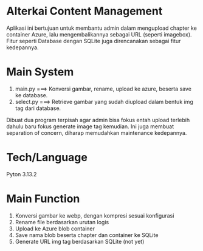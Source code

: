 # Alterkai Content Management

Aplikasi ini bertujuan untuk membantu admin dalam mengupload chapter ke container Azure, lalu mengembalikannya sebagai URL (seperti imagebox). Fitur seperti Database dengan SQLite juga direncanakan sebagai fitur kedepannya.

# Main System

1. main.py ===> Konversi gambar, rename, upload ke azure, beserta save ke database.
2. select.py ===> Retrieve gambar yang sudah diupload dalam bentuk img tag dari database.

Dibuat dua program terpisah agar admin bisa fokus entah upload terlebih dahulu baru fokus generate image tag kemudian. Ini juga membuat separation of concern, diharap memudahkan maintenance kedepannya.

# Tech/Language

Pyton 3.13.2


# Main Function

1. Konversi gambar ke webp, dengan kompresi sesuai konfigurasi
2. Rename file berdasarkan urutan logis
3. Upload ke Azure blob container
4. Save nama blob beserta chapter dan container ke SQLite
5. Generate URL img tag berdasarkan SQLite (not yet)